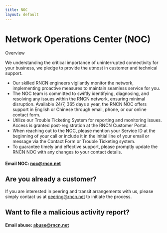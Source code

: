 ```yaml
---
title: NOC
layout: default
---
```


# Network Operations Center (NOC)
Overview

We understanding the critical importance of uninterrupted connectivity for your business, we pledge to provide the utmost in customer and technical support.

- Our skilled RNCN engineers vigilantly monitor the network, implementing proactive measures to maintain seamless service for you.
- The NOC team is committed to swiftly identifying, diagnosing, and resolving any issues within the RNCN network, ensuring minimal disruption.
Available 24/7, 365 days a year, the RNCN NOC offers support in English or Chinese through email, phone, or our online contact form.
- Utilize our Trouble Ticketing System for reporting and monitoring issues. Access is granted post-registration at the RNCN Customer Portal.
- When reaching out to the NOC, please mention your Service ID at the beginning of your call or include it in the initial line of your email or message via the Contact Form or Trouble Ticketing system.
- To guarantee timely and effective support, please promptly update the RNCN NOC with any changes to your contact details.

#### Email NOC: noc@rncn.net
##  Are you already a customer?
If you are interested in peering and transit arrangements with us, please simply contact us at peering@rncn.net to initiate the process.

## Want to file a malicious activity report?
#### Email abuse: abuse@rncn.net
